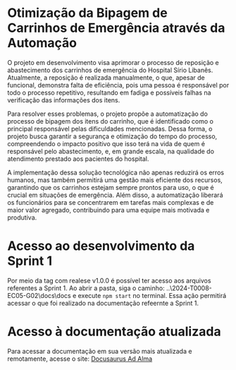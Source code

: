 # Otimização da Bipagem de Carrinhos de Emergência através da Automação

O projeto em desenvolvimento visa aprimorar o processo de reposição e abastecimento dos carrinhos de emergência do Hospital Sírio Libanês. Atualmente, a reposição é realizada manualmente, o que, apesar de funcional, demonstra falta de eficiência, pois uma pessoa é responsável por todo o processo repetitivo, resultando em fadiga e possíveis falhas na verificação das informações dos itens.

Para resolver esses problemas, o projeto propõe a automatização do processo de bipagem dos itens do carrinho, que é identificado como o principal responsável pelas dificuldades mencionadas. Dessa forma, o projeto busca garantir a segurança e otimização do tempo do processo, compreendendo o impacto positivo que isso terá na vida de quem é responsável pelo abastecimento, e, em grande escala, na qualidade do atendimento prestado aos pacientes do hospital.

A implementação dessa solução tecnológica não apenas reduzirá os erros humanos, mas também permitirá uma gestão mais eficiente dos recursos, garantindo que os carrinhos estejam sempre prontos para uso, o que é crucial em situações de emergência. Além disso, a automatização liberará os funcionários para se concentrarem em tarefas mais complexas e de maior valor agregado, contribuindo para uma equipe mais motivada e produtiva.

# Acesso ao desenvolvimento da Sprint 1
Por meio da tag com realese v1.0.0 é possível ter acesso aos arquivos referentes a Sprint 1. Ao abrir a pasta, siga o caminho: ..\2024-T0008-EC05-G02\docs\docs e execute `npm start` no terminal. Essa ação permitirá acessar o que foi realizado na documentação refeernte a Sprint 1.

# Acesso à documentação atualizada
Para acessar a documentação em sua versão mais atualizada e remotamente, acesse o site: [Docusaurus Ad Alma](https://inteli-college.github.io/2024-T0008-EC05-G02/)
